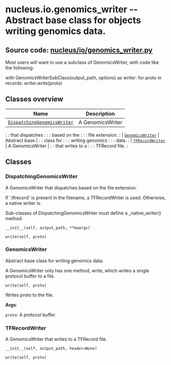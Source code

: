 # nucleus.io.genomics_writer -- Abstract base class for objects writing genomics data.

## **Source code:** [nucleus/io/genomics_writer.py](https://github.com/google/nucleus/tree/master/nucleus/io/genomics_writer.py)

Most users will want to use a subclass of GenomicsWriter, with code like the
following:

with GenomicsWriterSubClass(output_path, options) as writer: for proto in
records: writer.write(proto)

## Classes overview

| Name                                                      | Description      |
| --------------------------------------------------------- | ---------------- |
| [`DispatchingGenomicsWriter`](#dispatchinggenomicswriter) | A GenomicsWriter |
:                                                           : that dispatches  :
:                                                           : based on the     :
:                                                           : file extension.  :
| [`GenomicsWriter`](#genomicswriter)                       | Abstract base    |
:                                                           : class for        :
:                                                           : writing genomics :
:                                                           : data.            :
| [`TFRecordWriter`](#tfrecordwriter)                       | A GenomicsWriter |
:                                                           : that writes to a :
:                                                           : TFRecord file.   :

## Classes

### DispatchingGenomicsWriter

A GenomicsWriter that dispatches based on the file extension.

If '.tfrecord' is present in the filename, a TFRecordWriter is used. Otherwise,
a native writer is.

Sub-classes of DispatchingGenomicsWriter must define a _native_writer() method.

`__init__(self, output_path, **kwargs)`

`write(self, proto)`

### GenomicsWriter

Abstract base class for writing genomics data.

A GenomicsWriter only has one method, write, which writes a single protocol
buffer to a file.

`write(self, proto)`

Writes proto to the file.

**Args**:

`proto`: A protocol buffer.

### TFRecordWriter

A GenomicsWriter that writes to a TFRecord file.

`__init__(self, output_path, header=None)`

`write(self, proto)`
